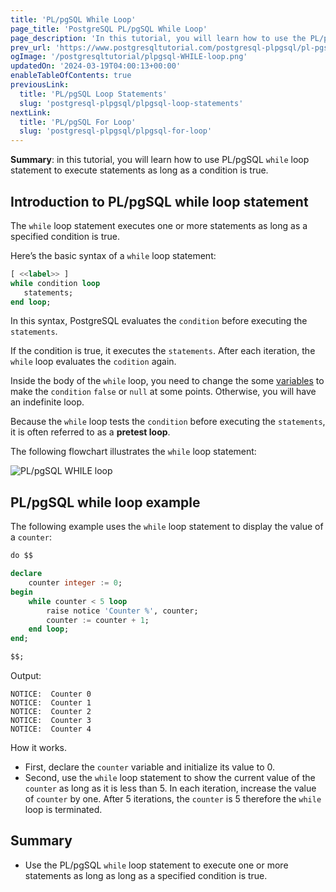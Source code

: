 ```yaml
---
title: 'PL/pgSQL While Loop'
page_title: 'PostgreSQL PL/pgSQL While Loop'
page_description: 'In this tutorial, you will learn how to use the PL/pgSQL while loop statement to execute a block of code as long as a condition is true.'
prev_url: 'https://www.postgresqltutorial.com/postgresql-plpgsql/pl-pgsql-while-loop/'
ogImage: '/postgresqltutorial/plpgsql-WHILE-loop.png'
updatedOn: '2024-03-19T04:00:13+00:00'
enableTableOfContents: true
previousLink:
  title: 'PL/pgSQL Loop Statements'
  slug: 'postgresql-plpgsql/plpgsql-loop-statements'
nextLink:
  title: 'PL/pgSQL For Loop'
  slug: 'postgresql-plpgsql/plpgsql-for-loop'
---
```


**Summary**: in this tutorial, you will learn how to use PL/pgSQL `while` loop statement to execute statements as long as a condition is true.

## Introduction to PL/pgSQL while loop statement

The `while` loop statement executes one or more statements as long as a specified condition is true.

Here’s the basic syntax of a `while` loop statement:

```sql
[ <<label>> ]
while condition loop
   statements;
end loop;
```

In this syntax, PostgreSQL evaluates the `condition` before executing the `statements`.

If the condition is true, it executes the `statements`. After each iteration, the `while` loop evaluates the `codition` again.

Inside the body of the `while` loop, you need to change the some [variables](plpgsql-variables) to make the `condition` `false` or `null` at some points. Otherwise, you will have an indefinite loop.

Because the `while` loop tests the `condition` before executing the `statements`, it is often referred to as a **pretest loop**.

The following flowchart illustrates the `while` loop statement:

![PL/pgSQL WHILE loop](/postgresqltutorial/plpgsql-WHILE-loop.png)

## PL/pgSQL while loop example

The following example uses the `while` loop statement to display the value of a `counter`:

```sql
do $$

declare
	counter integer := 0;
begin
	while counter < 5 loop
		raise notice 'Counter %', counter;
		counter := counter + 1;
	end loop;
end;

$$;
```

Output:

```shell
NOTICE:  Counter 0
NOTICE:  Counter 1
NOTICE:  Counter 2
NOTICE:  Counter 3
NOTICE:  Counter 4
```

How it works.

- First, declare the `counter` variable and initialize its value to 0\.
- Second, use the `while` loop statement to show the current value of the `counter` as long as it is less than 5\. In each iteration, increase the value of `counter` by one. After 5 iterations, the `counter` is 5 therefore the `while` loop is terminated.

## Summary

- Use the PL/pgSQL `while` loop statement to execute one or more statements as long as long as a specified condition is true.
